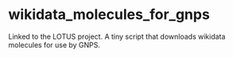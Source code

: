 # wikidata_molecules_for_gnps
Linked to the LOTUS project. A tiny script that downloads wikidata molecules for use by GNPS.
